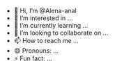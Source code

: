 - 👋 Hi, I’m @Alena-anal
- 👀 I’m interested in ...
- 🌱 I’m currently learning ...
- 💞️ I’m looking to collaborate on ...
- 📫 How to reach me ...
- 😄 Pronouns: ...
- ⚡ Fun fact: ...

<!---
Alena-anal/Alena-anal is a ✨ special ✨ repository because its `README.md` (this file) appears on your GitHub profile.
You can click the Preview link to take a look at your changes.
--->
